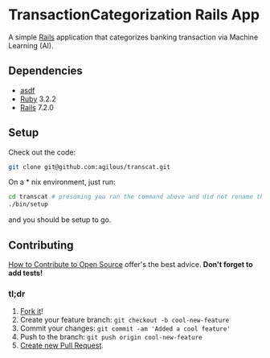 # TransactionCategorization Rails App
A simple [Rails](https://rubyonrails.org/) application that categorizes banking transaction via Machine Learning (AI).

## Dependencies
* [asdf](https://asdf-vm.com/#/)
* [Ruby](https://www.ruby-lang.org/en/) 3.2.2
* [Rails](https://rubyonrails.org/) 7.2.0

## Setup
Check out the code:
```sh
git clone git@github.com:agilous/transcat.git
```
On a * nix environment, just run:
```sh
cd transcat # presuming you ran the command above and did not rename the directory
./bin/setup
```
and you should be setup to go.

## Contributing
[How to Contribute to Open Source](https://opensource.guide/how-to-contribute/)
offer's the best advice. **Don't forget to add tests!**

### tl;dr
1. [Fork it](https://docs.github.com/en/github/getting-started-with-github/fork-a-repo)!
1. Create your feature branch: `git checkout -b cool-new-feature`
1. Commit your changes: `git commit -am 'Added a cool feature'`
1. Push to the branch: `git push origin cool-new-feature`
1. [Create new Pull Request](https://docs.github.com/en/github/collaborating-with-issues-and-pull-requests/creating-a-pull-request).